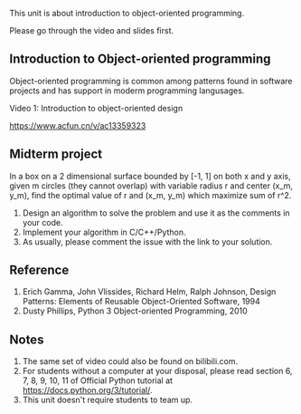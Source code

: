 This unit is about introduction to object-oriented programming.

Please go through the video and slides first.

## Introduction to Object-oriented programming

Object-oriented programming is common among patterns found in software projects
and has support in moderm programming langusages.

Video 1: Introduction to object-oriented design

https://www.acfun.cn/v/ac13359323

## Midterm project

In a box on a 2 dimensional surface bounded by [-1, 1] on both x and y axis,
given m circles (they cannot overlap) with variable radius r and center (x_m, y_m),
find the optimal value of r and (x_m, y_m) which maximize sum of r^2.

1. Design an algorithm to solve the problem and use it as the comments in your code.
2. Implement your algorithm in C/C++/Python.
3. As usually, please comment the issue with the link to your solution.

## Reference

1. Erich Gamma, John Vlissides, Richard Helm, Ralph Johnson, Design Patterns: Elements of Reusable Object-Oriented Software, 1994
2. Dusty Phillips, Python 3 Object-oriented Programming, 2010

## Notes

1. The same set of video could also be found on bilibili.com.
2. For students without a computer at your disposal, please read section 6, 7, 8, 9, 10, 11 of Official Python tutorial at https://docs.python.org/3/tutorial/.
3. This unit doesn't require students to team up.
